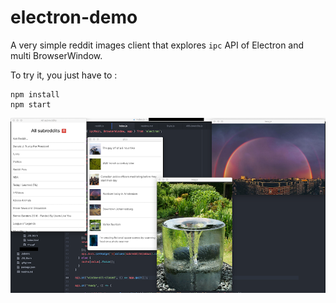 # electron-demo

A very simple reddit images client that explores `ipc` API of Electron and multi BrowserWindow.

To try it, you just have to :

```
npm install
npm start
```

![app](https://raw.githubusercontent.com/mathieuancelin/electron-demo/master/reddit.png)
